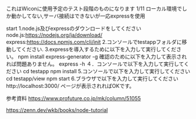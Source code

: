 これはWiconに使用予定のテスト段階のものになります
1/11   ローカル環境でしか動かしてない,サーバ接続はできないが一応expressを使用

start
1.node.js及びexpressのダウンロードをしてください
node.js:https://nodejs.org/ja/download/
express:https://docs.npmjs.com/cli/init
2.コンソールでtestappフォルダに移動してください.
3.expressを導入するために以下を入力して実行してください。
npm install express-generator -g
確認のために以下を入力して表示されれば問題ありません。
express -h
４．コンソールで以下を入力して実行してください
cd testapp
npm install
5.コンソールで以下を入力して実行してください
cd testapp/view
npm start
6.ブラウザで以下を入力して実行してください
http://localhost:3000/
ページが表示されればOKです。

参考資料
https://www.profuture.co.jp/mk/column/51055

https://zenn.dev/wkb/books/node-tutorial


